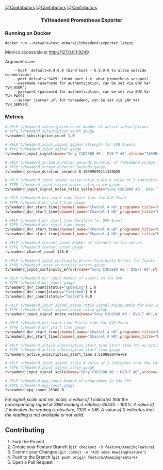 [![Contributors][contributors-shield]][contributors-url]
[![Contributors][docker-build-shield]][build-url]
[![Contributors][linting-shield]][linting-url]

  <h3 align="center">TVHeadend Prometheus Exporter</h3>

### Running on Docker
```
docker run --network=host mcmarkj/tvheadend-exporter:latest
```

Metrics accessible at http://127.0.0.1:9249

Arguments are:
```
    --host  default=0.0.0.0 (bind host - 0.0.0.0 to allow outside connections)
    --port default='9429' (bind port i.e. what prometheus scrapes)
    --username (username for authentication, can be set via ENV Var TVH_USER')
    --password (password for authentication, can be set via ENV Var TVH_PASS)
    --server (server url for tvheadend, can be set via ENV Var TVH_SERVER)
```

<!-- Metrics Exporter -->

### Metrics

   ```sh
# HELP tvheadend_subscription_count Number of active subscriptions
# TYPE tvheadend_subscription_count gauge
tvheadend_subscription_count 1.0

# HELP tvheadend_input_signal Signal Strength for DVB Inputs
# TYPE tvheadend_input_signal gauge
tvheadend_input_signal{name="Sony CXD2880 #0 : DVB-T #0",stream="746MHz in DVB-T Network"} 1.8446744073709492e+19

# HELP tvheadend_scrape_duration_seconds Duration of TVHeadend scrape
# TYPE tvheadend_scrape_duration_seconds gauge
tvheadend_scrape_duration_seconds 0.10399699211120605

# HELP tvheadend_input_signal_noise_ratio_scale A value of 1 indicates that the corresponding signal or SNR readingis relative
# TYPE tvheadend_input_signal_noise_ratio_scale gauge
tvheadend_input_signal_noise_ratio_scale{name="Sony CXD2880 #0 : DVB-T #0",stream="746MHz in DVB-T Network"} 2.0

# HELP tvheadend_dvr_start_time Start time for DVR Event
# TYPE tvheadend_dvr_start_time gauge
tvheadend_dvr_start_time{channel_name="Channel 4 HD",programme_title="Back",state="scheduled",status="Scheduled for recording"} 1.6112664e+09
tvheadend_dvr_start_time{channel_name="Channel 4 HD",programme_title="New: Gogglebox",state="completedError",status="File missing"} 1.6022736e+09

# HELP tvheadend_dvr_start_time Duration for DVR Event
# TYPE tvheadend_dvr_start_time gauge
tvheadend_dvr_start_time{channel_name="Channel 4 HD",programme_title="Back",state="scheduled",status="Scheduled for recording"} 2220.0
tvheadend_dvr_start_time{channel_name="Channel 4 HD",programme_title="New: Gogglebox",state="completedError",status="File missing"} 3720.0

# HELP tvheadend_channel_count Number of channels on the server
# TYPE tvheadend_channel_count gauge
tvheadend_channel_count 145.0

# HELP tvheadend_input_continuity_errors Continuity Errors for Inputs
# TYPE tvheadend_input_continuity_errors gauge
tvheadend_input_continuity_errors{name="Sony CXD2880 #0 : DVB-T #0",stream="746MHz in DVB-T Network"} 0.0

# HELP tvheadend_dvr_count Number of events in the DVR
# TYPE tvheadend_dvr_count gauge
tvheadend_dvr_count{status="upcoming"} 1.0
tvheadend_dvr_count{status="finished"} 0.0
tvheadend_dvr_count{status="failed"} 0.0

# HELP tvheadend_input_signal_noise_ratio Signal Noise Ratio for DVB Inputs
# TYPE tvheadend_input_signal_noise_ratio gauge
tvheadend_input_signal_noise_ratio{name="Sony CXD2880 #0 : DVB-T #0",stream="746MHz in DVB-T Network"} 27353.0

# HELP tvheadend_dvr_start_time Finish time for DVR Event
# TYPE tvheadend_dvr_start_time gauge
tvheadend_dvr_start_time{channel_name="Channel 4 HD",programme_title="Back",state="scheduled",status="Scheduled for recording"} 1.6112685e+09
tvheadend_dvr_start_time{channel_name="Channel 4 HD",programme_title="New: Gogglebox",state="completedError",status="File missing"} 1.6022772e+09

# HELP tvheadend_active_subscription_start_time Start time for an active connection to the TVHeadend Server
# TYPE tvheadend_active_subscription_start_time gauge
tvheadend_active_subscription_start_time 1.610886044e+09

# HELP tvheadend_input_signal_scale A value of 1 indicates that the corresponding signal or SNR reading is relative
# TYPE tvheadend_input_signal_scale gauge
tvheadend_input_signal_scale{name="Sony CXD2880 #0 : DVB-T #0",stream="746MHz in DVB-T Network"} 2.0

# HELP tvheadend_epg_count Number of programmes in the EPG
# TYPE tvheadend_epg_count gauge
tvheadend_epg_count 25308.0
   ```

*For signal_scale and snr_scale, a value of 1 indicates that the corresponding signal or SNR reading is relative; 65535 = 100%. A value of 2 indicates the reading is absolute; 1000 = 1dB. A value of 0 indicates that the reading is not available or not valid.*


<!-- CONTRIBUTING -->
## Contributing

1. Fork the Project
2. Create your Feature Branch (`git checkout -b feature/AmazingFeature`)
3. Commit your Changes (`git commit -m 'Add some AmazingFeature'`)
4. Push to the Branch (`git push origin feature/AmazingFeature`)
5. Open a Pull Request



<!-- MARKDOWN LINKS & IMAGES -->
<!-- https://www.markdownguide.org/basic-syntax/#reference-style-links -->
[contributors-shield]: https://img.shields.io/github/contributors/mcmarkj/tvheadend-exporter.svg?style=for-the-badge
[contributors-url]: https://github.com/mcmarkj/tvheadend-exporter/graphs/contributors
[build-url]: https://github.com/mcmarkj/tvheadend-exporter/actions?query=workflow%3Aci
[docker-build-shield]: https://img.shields.io/github/workflow/status/mcmarkj/tvheadend-exporter/ci?label=Docker%20Push&style=for-the-badge
[linting-url]: https://github.com/mcmarkj/tvheadend-exporter/actions?query=workflow%3ALinting
[linting-shield]: https://img.shields.io/github/workflow/status/mcmarkj/tvheadend-exporter/Linting?label=Flake8&style=for-the-badge